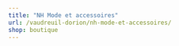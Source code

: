 ```yaml
---
title: "NH Mode et accessoires"
url: /vaudreuil-dorion/nh-mode-et-accessoires/
shop: boutique
---
```

